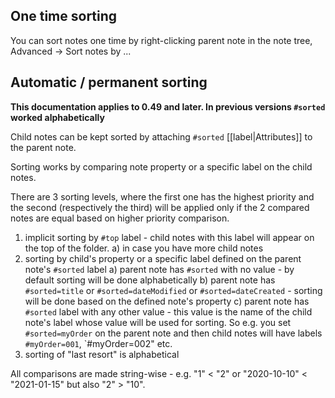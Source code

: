 ## One time sorting

You can sort notes one time by right-clicking parent note in the note tree, Advanced -> Sort notes by ...

## Automatic / permanent sorting

**This documentation applies to 0.49 and later. In previous versions `#sorted` worked alphabetically**

Child notes can be kept sorted by attaching `#sorted` [[label|Attributes]] to the parent note.

Sorting works by comparing note property or a specific label on the child notes.

There are 3 sorting levels, where the first one has the highest priority and the second (respectively the third) will be applied only if the 2 compared notes are equal based on higher priority comparison.

1. implicit sorting by `#top` label - child notes with this label will appear on the top of the folder.
  a) in case you have more child notes 
2. sorting by child's property or a specific label defined on the parent note's `#sorted` label
  a) parent note has `#sorted` with no value - by default sorting will be done alphabetically
  b) parent note has `#sorted=title` or `#sorted=dateModified` or `#sorted=dateCreated` - sorting will be done based on the defined note's property
  c) parent note has `#sorted` label with any other value - this value is the name of the child note's label whose value will be used for sorting. So e.g. you set `#sorted=myOrder` on the parent note and then child notes will have labels `#myOrder=001`, `#myOrder=002" etc.
3. sorting of "last resort" is alphabetical

All comparisons are made string-wise - e.g. "1" < "2" or "2020-10-10" < "2021-01-15" but also "2" > "10".